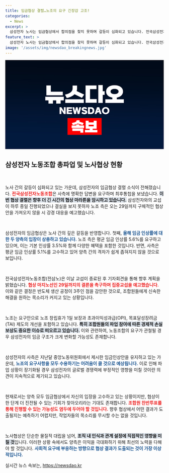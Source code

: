 ```yaml
---
title: 임금협상 결렬…노조의 요구 긴장감 고조!
categories:
  - News
excerpt: >
  삼성전자 노사는 임금협상에서 합의점을 찾지 못하며 갈등이 심화되고 있습니다. 전국삼성전자노동조합은 오는 29일까지 협상안을 제시하지 않으면 총파업을 지속하겠다고 경고했습니다. 과연 삼성전자의 미래는 어떻게 될까요? 클릭하세요!
feature_text: >
  삼성전자 노사는 임금협상에서 합의점을 찾지 못하며 갈등이 심화되고 있습니다. 전국삼성전자노동조합은 오는 29일까지 협상안을 제시하지 않으면 총파업을 지속하겠다고 경고했습니다. 과연 삼성전자의 미래는 어떻게 될까요? 클릭하세요!
image: '/assets/img/newsdao_breakingnews.jpg'
---
```


<p><img src="/assets/img/newsdao_breakingnews.jpg" alt="implanttips 속보" /></p>

<h2 data-ke-size="size26">삼성전자 노동조합 총파업 및 노사협상 현황</h2>

<p data-ke-size="size16">&nbsp;</p>

<p>노사 간의 갈등이 심화되고 있는 가운데, 삼성전자의 임금협상 결렬 소식이 전해졌습니다. <b><span style="color: #ee2323;">전국삼성전자노동조합</span></b>은 사측에 명확한 답변을 요구하며 최후통첩을 보냈습니다. <b><span style="background-color: #21538527;">이번 협상 결렬은 향후 더 긴 시간의 협상 마라톤을 암시하고 있습니다.</span></b> 삼성전자와의 교섭이 하루 종일 진행되었으나 결실을 보지 못하자 노조 측은 오는 29일까지 구체적인 협상안을 가져오지 않을 시 강경 대응을 예고했습니다.</p>

<p data-ke-size="size16">&nbsp;</p>

<p>삼성전자의 임금협상은 노사 간의 깊은 갈등을 반영합니다. 첫째, <b><span style="color: #1a5490;">올해 임금 인상률에 대한 두 양측의 입장이 상충하고 있습니다.</span></b> 노조 측은 평균 임금 인상률 5.6%를 요구하고 있으며, 이는 기본 인상률 3.5%와 함께 다양한 혜택을 포함한 것입니다. 반면, 사측은 평균 임금 인상률 5.1%를 고수하고 있어 양측 간의 격차가 쉽게 좁혀지지 않을 것으로 보입니다. </p>

<p data-ke-size="size16">&nbsp;</p>

<p>전국삼성전자노동조합(전삼노)은 이날 교섭이 종료된 후 기자회견을 통해 향후 계획을 밝혔습니다. <b><span style="color: #ee2323;">협상 마지노선인 29일까지의 결론을 촉구하며 집중교섭을 예고했습니다.</span></b> 이와 같은 결정은 반도체 생산 공정이 3주인 점을 감안한 것으로, 조합원들에게 신속한 해결을 원하는 목소리가 커지고 있는 상황입니다.</p>

<p data-ke-size="size16">&nbsp;</p>

<p>노조는 요구안으로 노조 창립휴가 1일 보장과 초과이익성과급(OPI), 목표달성장려금(TAI) 제도의 개선을 포함하고 있습니다. <b><span style="background-color: #21538527;">특히 조합원들의 파업 참여에 따른 경제적 손실 보상도 중요한 이슈로 떠오르고 있습니다.</span></b> 이와 관련하여, 노동조합의 요구가 관철될 경우 삼성전자의 임금 구조가 크게 변화할 가능성도 존재합니다.</p>

<p data-ke-size="size16">&nbsp;</p>

<p>삼성전자의 사측은 지난달 중앙노동위원회에서 제시한 임금인상안을 유지하고 있는 가운데, <b><span style="color: #1a5490;">노조의 요구사항을 모두 수용하기는 어려움이 클 것으로 예상됩니다.</span></b> 이로 인해 파업 상황이 장기화될 경우 삼성전자의 글로벌 경쟁력에 부정적인 영향을 미칠 것이란 의견이 지속적으로 제기되고 있습니다.</p>

<p data-ke-size="size16">&nbsp;</p>

<p>현재로서는 양측 모두 임금협상에서 자신의 입장을 고수하고 있는 상황이지만, 협상이 한 단계 더 진전될 수 있는 기회가 찾아오리라는 기대도 존재합니다. <b><span style="color: #ee2323;">조합원 찬반투표를 통해 진행할 수 있는 가능성도 염두에 두어야 할 것입니다.</span></b> 향후 협상에서 어떤 결과가 도출될지는 예측하기 어렵지만, 작업자들의 목소리를 무시할 수는 없을 것입니다.</p>

<p data-ke-size="size16">&nbsp;</p>

<p>노사협상은 단순한 물질적 대립을 넘어, <b><span style="background-color: #21538527;">조직 내 인식과 관계 설정에 직접적인 영향을 미칠 것</span></b>입니다. 이러한 상황 속에서도 양측은 이익을 극대화하기 위해 최선의 노력을 다해야 할 것입니다. <b><span style="color: #1a5490;">사회적 요구에 부응하는 방향으로 협상 결과가 도출되는 것이 가장 이상적입니다.</span></b></p>
실시간 뉴스 속보는, <a href="https://newsdao.kr" rel="dofollow">https://newsdao.kr</a>


